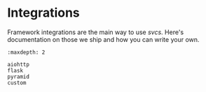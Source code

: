 # Integrations

Framework integrations are the main way to use *svcs*.
Here's documentation on those we ship and how you can write your own.

```{toctree}
:maxdepth: 2

aiohttp
flask
pyramid
custom
```
